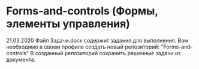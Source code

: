 # Forms-and-controls (Формы, элементы управления)
21.03.2020
Файл Задачи.docx содержит задания для выполнения.
Вам необходимо в своем профиле создать новый репозиторий: "Forms-and-controls"
В созданный репозиторий сохранить решенные задачи из документа.
